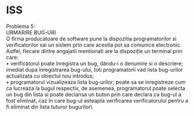 # ISS

Problema 5:\
URMARIRE BUG-URI\
O firma producatoare de software pune la dispozitia programatorilor si verificatorilor sai un sistem
prin care acestia pot sa comunice electronic. Astfel, fiecare dintre angajatii mentionati are la dispoziție
un terminal prin care:\
• verificatorul poate înregistra un bug, dându-i o denumire si o descriere; imediat dupa
înregistrarea bug-ului, toti programatorii vad lista bug-urilor actualizata cu obiectul nou
introdus;\
• programatorul vizualizeaza lista bug-urilor; poate sa se inregistreze cum ca lucreaza la bugul respectiv, 
de asemenea, programatorul poate selecta un bug din lista si poate declansa un buton prin care declara ca bug-ul a fost eliminat, 
caz în care bug-ul asteapta verificarea verificatorului pentru a fi eliminat din lista tuturor bugurilor\
